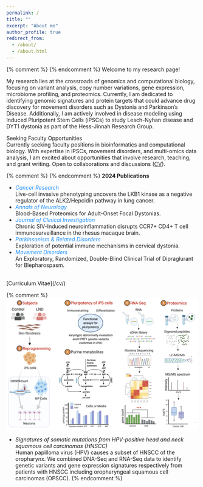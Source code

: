 ```yaml
---
permalink: /
title: ""
excerpt: "About me"
author_profile: true
redirect_from: 
  - /about/
  - /about.html
---
```

{% comment %} {% endcomment %}
Welcome to my research page!  

My research lies at the crossroads of genomics and computational biology, focusing on variant analysis, copy number variations, gene expression, microbiome profiling, and proteomics. Currently, I am dedicated to identifying genomic signatures and protein targets that could advance drug discovery for movement disorders such as Dystonia and Parkinson’s Disease. Additionally, I am actively involved in disease modeling using Induced Pluripotent Stem Cells (iPSCs) to study Lesch-Nyhan disease and DYT1 dystonia as part of the Hess-Jinnah Research Group.

Seeking Faculty Opportunities  
Currently seeking faculty positions in bioinformatics and computational biology. With expertise in iPSCs, movement disorders, and multi-omics data analysis, I am excited about opportunities that involve research, teaching, and grant writing. Open to collaborations and discussions ([CV](/cv/)).    

{% comment %}
{% endcomment %}
<b>2024  Publications</b>
<ul>
<li><i style="color:DodgerBlue;">Cancer Research</i><br>  
Live-cell invasive phenotyping uncovers the LKB1 kinase as a negative regulator of the ALK2/Hepcidin pathway in lung cancer.<br> </li>
<li><i style="color:DodgerBlue;">Annals of Neurology</i><br>  
Blood-Based Proteomics for Adult-Onset Focal Dystonias.<br></li>
<li><i style="color:DodgerBlue;">Journal of Clinical Investigation</i><br>
Chronic SIV-Induced neuroinflammation disrupts CCR7+ CD4+ T cell immunosurveillance in the rhesus macaque brain.<br></li>
<li><i style="color:DodgerBlue;">Parkinsonism & Related Disorders</i><br>
Exploration of potential immune mechanisms in cervical dystonia.<br></li>
<li><i style="color:DodgerBlue;">Movement Disorders</i><br>
An Exploratory, Randomized, Double-Blind Clinical Trial of Dipraglurant for Blepharospasm.<br></li>
</ul>
  
<br>
[Curriculum Vitae](/cv/)

<!-- Google tag (gtag.js) -->
<script async src="https://www.googletagmanager.com/gtag/js?id=G-RWM39QLMPF"></script>
<script>
  window.dataLayer = window.dataLayer || [];
  function gtag(){dataLayer.push(arguments);}
  gtag('js', new Date());

  gtag('config', 'G-RWM39QLMPF');
</script>

{% comment %}
![Lesch-Nyhan-Disease](/images/illustration1.png)    
* _Signatures of somatic mutations from HPV-positive head and neck squamous cell carcinomas (HNSCC)_  
Human papilloma virus (HPV) causes a subset of HNSCC of the oropharynx. We combined DNA-Seq and RNA-Seq data to identify genetic variants and gene expression signatures respectively from patients with HNSCC including oropharyngeal squamous cell carcinomas (OPSCC).
{% endcomment %}
